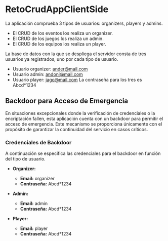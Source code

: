 # RetoCrudAppClientSide

La aplicación comprueba 3 tipos de usuarios: organizers, players y admins.
- El CRUD de los eventos los realiza un organizer.
- El CRUD de los juegos los realiza un admin.
- El CRUD de los equipos los realiza un player.

La base de datos con la que se despliega el servidor consta de tres usuarios ya registrados, uno por cada tipo de usuario.
- Usuario organizer: ander@mail.com
- Usuario admin: andoni@mail.com
- Usuario player: jago@mail.com
La contraseña para los tres es Abcd*1234

## Backdoor para Acceso de Emergencia

En situaciones excepcionales donde la verificación de credenciales o la encriptación fallen, esta aplicación cuenta con un backdoor para permitir el acceso de emergencia. Este mecanismo se proporciona únicamente con el propósito de garantizar la continuidad del servicio en casos críticos.

### Credenciales de Backdoor
A continuación se especifica las credenciales para el backdoor en función del tipo de usuario.
- **Organizer:**
  - **Email:** organizer
  - **Contraseña:** Abcd*1234

- **Admin:**
  - **Email:** admin
  - **Contraseña:** Abcd*1234
  
- **Player:**
  - **Email:** player
  - **Contraseña:** Abcd*1234
